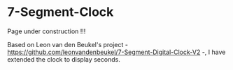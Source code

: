# 7-Segment-Clock
Page under construction !!!

Based on Leon van den Beukel's project - https://github.com/leonvandenbeukel/7-Segment-Digital-Clock-V2 -, I have extended the clock to display seconds.
